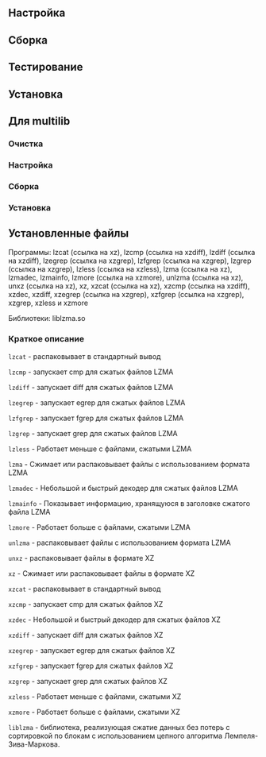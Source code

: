 <pkg :name="'xz'" instsize showsbu2></pkg>

## Настройка

<package-script :package="'xz'" :type="'configure'"></package-script>

## Сборка

<package-script :package="'xz'" :type="'build'"></package-script>

## Тестирование

<package-script :package="'xz'" :type="'test'"></package-script>

## Установка

<package-script :package="'xz'" :type="'install'"></package-script>

## Для multilib

### Очистка

<package-script :package="'xz'" :type="'multi_prepare'"></package-script>

### Настройка

<package-script :package="'xz'" :type="'multi_configure'"></package-script>

### Сборка

<package-script :package="'xz'" :type="'multi_build'"></package-script>

### Установка

<package-script :package="'xz'" :type="'multi_install'"></package-script>

## Установленные файлы

Программы: lzcat (ссылка на xz), lzcmp (ссылка на xzdiff), lzdiff (ссылка на xzdiff), lzegrep (ссылка на xzgrep), lzfgrep (ссылка на xzgrep), lzgrep (ссылка на xzgrep), lzless (ссылка на xzless), lzma (ссылка на xz), lzmadec, lzmainfo, lzmore (ссылка на xzmore), unlzma (ссылка на xz), unxz (ссылка на xz), xz, xzcat (ссылка на xz), xzcmp (ссылка на xzdiff), xzdec, xzdiff, xzegrep (ссылка на xzgrep), xzfgrep (ссылка на xzgrep), xzgrep, xzless и xzmore

Библиотеки: liblzma.so

### Краткое описание

`lzcat` - распаковывает в стандартный вывод

`lzcmp` - запускает cmp для сжатых файлов LZMA

`lzdiff` - запускает diff для сжатых файлов LZMA

`lzegrep` - запускает egrep для сжатых файлов LZMA

`lzfgrep` - запускает fgrep для сжатых файлов LZMA

`lzgrep` - запускает grep для сжатых файлов LZMA

`lzless` - Работает меньше с файлами, сжатыми LZMA

`lzma` - Сжимает или распаковывает файлы с использованием формата LZMA

`lzmadec` - Небольшой и быстрый декодер для сжатых файлов LZMA

`lzmainfo` - Показывает информацию, хранящуюся в заголовке сжатого файла LZMA

`lzmore` - Работает больше с файлами, сжатыми LZMA

`unlzma` - распаковывает файлы с использованием формата LZMA

`unxz` - распаковывает файлы в формате XZ

`xz` - Сжимает или распаковывает файлы в формате XZ

`xzcat` - распаковывает в стандартный вывод

`xzcmp` - запускает cmp для сжатых файлов XZ

`xzdec` - Небольшой и быстрый декодер для сжатых файлов XZ

`xzdiff` - запускает diff для сжатых файлов XZ

`xzegrep` - запускает egrep для сжатых файлов XZ

`xzfgrep` - запускает fgrep для сжатых файлов XZ

`xzgrep` - запускает grep для сжатых файлов XZ

`xzless` - Работает меньше с файлами, сжатыми XZ

`xzmore` - Работает больше с файлами, сжатыми XZ

`liblzma` - библиотека, реализующая сжатие данных без потерь с сортировкой по блокам с использованием цепного алгоритма Лемпеля-Зива-Маркова.

<script>
	new Vue({ el: '#main' })
</script>
